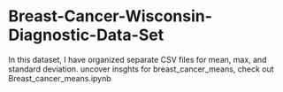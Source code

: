 # Breast-Cancer-Wisconsin-Diagnostic-Data-Set
In this dataset, I have organized separate CSV files for mean, max, and standard deviation. 
uncover insghts for breast_cancer_means, check out Breast_cancer_means.ipynb
